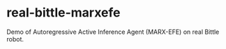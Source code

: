 # real-bittle-marxefe
Demo of Autoregressive Active Inference Agent (MARX-EFE) on real Bittle robot.
